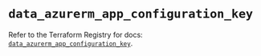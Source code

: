 # `data_azurerm_app_configuration_key`

Refer to the Terraform Registry for docs: [`data_azurerm_app_configuration_key`](https://registry.terraform.io/providers/hashicorp/azurerm/4.2.0/docs/data-sources/app_configuration_key).
